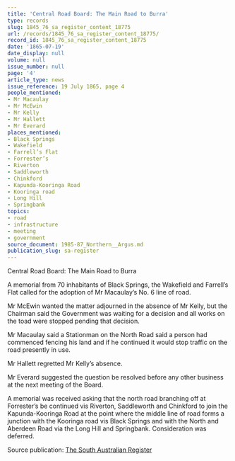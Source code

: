 ```yaml
---
title: 'Central Road Board: The Main Road to Burra'
type: records
slug: 1845_76_sa_register_content_18775
url: /records/1845_76_sa_register_content_18775/
record_id: 1845_76_sa_register_content_18775
date: '1865-07-19'
date_display: null
volume: null
issue_number: null
page: '4'
article_type: news
issue_reference: 19 July 1865, page 4
people_mentioned:
- Mr Macaulay
- Mr McEwin
- Mr Kelly
- Mr Hallett
- Mr Everard
places_mentioned:
- Black Springs
- Wakefield
- Farrell’s Flat
- Forrester’s
- Riverton
- Saddleworth
- Chinkford
- Kapunda-Kooringa Road
- Kooringa road
- Long Hill
- Springbank
topics:
- road
- infrastructure
- meeting
- government
source_document: 1985-87_Northern__Argus.md
publication_slug: sa-register
---
```


Central Road Board: The Main Road to Burra

A memorial from 70 inhabitants of Black Springs, the Wakefield and Farrell’s Flat called for the adoption of Mr Macaulay’s No. 6 line of road.

Mr McEwin wanted the matter adjourned in the absence of Mr Kelly, but the Chairman said the Government was waiting for a decision and all works on the toad were stopped pending that decision.

Mr Macaulay said a Stationman on the North Road said a person had commenced fencing his land and if he continued it would stop traffic on the road presently in use.

Mr Hallett regretted Mr Kelly’s absence.

Mr Everard suggested the question be resolved before any other business at the next meeting of the Board.

A memorial was received asking that the north road branching off at Forrester’s be continued vis Riverton, Saddleworth and Chinkford to join the Kapunda-Kooringa Road at the point where the middle line of road forms a junction with the Kooringa road vis Black Springs and with the North and Aberdeen Road via the Long Hill and Springbank.  Consideration was deferred.

Source publication: [The South Australian Register](/publications/sa-register/)
